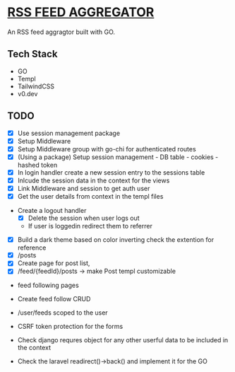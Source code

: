 # [RSS FEED AGGREGATOR](https://rssfeed.cyclic.app/)
An RSS feed aggragtor built with GO.

## Tech Stack
- GO
- Templ
- TailwindCSS
- v0.dev


## TODO
- [x] Use session management package
- [x] Setup Middleware
- [x] Setup Middleware group with go-chi for authenticated routes
- [x] (Using a package) Setup session management - DB table - cookies - hashed token 
- [x] In login handler create a new session entry to the sessions table
- [x] Inlcude the session data in the context for the views
- [x] Link Middleware and session to get auth user
-[x] Get the user details from context in the templ files
- Create a logout handler
    - [x] Delete the session when user logs out
    - If user is loggedin redirect them to referrer
-[x] Build a dark theme based on color inverting check the extention for reference
- [x] /posts
- [x] Create page for post list, 
- [x] /feed/{feedId}/posts -> make Post templ customizable

- feed following pages
- Create feed follow CRUD
- /user/feeds scoped to the user

- CSRF token protection for the forms
- Check django requres object for any other userful data to be included in the context
- Check the laravel readirect()->back() and implement it for the GO
